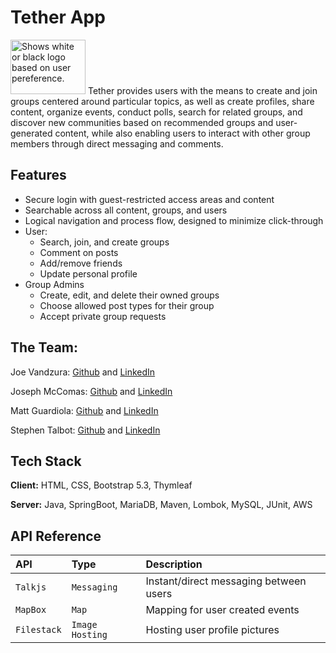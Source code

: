 
# Tether App

<picture>
  <source media="(prefers-color-scheme: dark)" srcset="https://github.com/Tether-Group/tether-app/blob/main/src/main/resources/static/img/white_icon_transparent_background.png" height="87px" width="120px">
  <source media="(prefers-color-scheme: light)" srcset="https://github.com/Tether-Group/tether-app/blob/main/src/main/resources/static/img/black_icon_transparent_background.png" height="87px" width="120px">
  <img alt="Shows white or black logo based on user pereference.">
</picture>Tether provides users with the means to create and join groups centered around particular topics, as well as create profiles, share content, organize events, conduct polls, search for related groups, and discover new communities based on recommended groups and user-generated content, while also enabling users to interact with other group members through direct messaging and comments.
​


## Features

- Secure login with guest-restricted access areas and content
- Searchable across all content, groups, and users
- Logical navigation and process flow, designed to minimize click-through
- User: 
    - Search, join, and create groups
    - Comment on posts
    - Add/remove friends
    - Update personal profile
- Group Admins
    - Create, edit, and delete their owned groups
    - Choose allowed post types for their group
    - Accept private group requests


## The Team:


Joe Vandzura: [Github](https://github.com/joe-vandzura) and [LinkedIn](https://www.linkedin.com/in/joe-vandzura-925a1a182/)

Joseph McComas: [Github](https://github.com/josephmccomas) and [LinkedIn](www.linkedin.com/in/josephmccomas)

Matt Guardiola: [Github](https://github.com/MattGuardiola) and [LinkedIn](https://www.linkedin.com/in/matt-guardiola/)

Stephen Talbot: [Github](https://github.com/stalbot0) and [LinkedIn](https://www.linkedin.com/in/stephen-talbot/)
## Tech Stack

**Client:** HTML, CSS, Bootstrap 5.3, Thymleaf

**Server:** Java, SpringBoot, MariaDB, Maven, Lombok, MySQL, JUnit, AWS


## API Reference


| API | Type     | Description                |
| :-------- | :------- | :------------------------- |
| `Talkjs` | `Messaging` | Instant/direct messaging between users |
| `MapBox` | `Map` | Mapping for user created events |
| `Filestack` | `Image Hosting` | Hosting user profile pictures |


